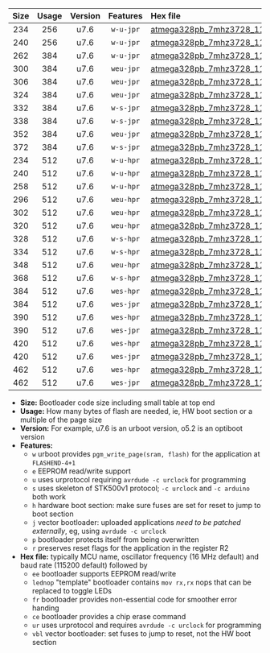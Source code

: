 |Size|Usage|Version|Features|Hex file|
|:-:|:-:|:-:|:-:|:--|
|234|256|u7.6|`w-u-jpr`|[atmega328pb_7mhz3728_115200bps_ur_vbl.hex](https://raw.githubusercontent.com/stefanrueger/urboot/main/bootloaders/atmega328pb/fcpu_7mhz3728/115200_bps/atmega328pb_7mhz3728_115200bps_ur_vbl.hex)|
|240|256|u7.6|`w-u-jpr`|[atmega328pb_7mhz3728_115200bps_lednop_ur_vbl.hex](https://raw.githubusercontent.com/stefanrueger/urboot/main/bootloaders/atmega328pb/fcpu_7mhz3728/115200_bps/atmega328pb_7mhz3728_115200bps_lednop_ur_vbl.hex)|
|262|384|u7.6|`w-u-jpr`|[atmega328pb_7mhz3728_115200bps_lednop_fr_ur_vbl.hex](https://raw.githubusercontent.com/stefanrueger/urboot/main/bootloaders/atmega328pb/fcpu_7mhz3728/115200_bps/atmega328pb_7mhz3728_115200bps_lednop_fr_ur_vbl.hex)|
|300|384|u7.6|`weu-jpr`|[atmega328pb_7mhz3728_115200bps_ee_ur_vbl.hex](https://raw.githubusercontent.com/stefanrueger/urboot/main/bootloaders/atmega328pb/fcpu_7mhz3728/115200_bps/atmega328pb_7mhz3728_115200bps_ee_ur_vbl.hex)|
|306|384|u7.6|`weu-jpr`|[atmega328pb_7mhz3728_115200bps_ee_lednop_ur_vbl.hex](https://raw.githubusercontent.com/stefanrueger/urboot/main/bootloaders/atmega328pb/fcpu_7mhz3728/115200_bps/atmega328pb_7mhz3728_115200bps_ee_lednop_ur_vbl.hex)|
|324|384|u7.6|`weu-jpr`|[atmega328pb_7mhz3728_115200bps_ee_lednop_fr_ur_vbl.hex](https://raw.githubusercontent.com/stefanrueger/urboot/main/bootloaders/atmega328pb/fcpu_7mhz3728/115200_bps/atmega328pb_7mhz3728_115200bps_ee_lednop_fr_ur_vbl.hex)|
|332|384|u7.6|`w-s-jpr`|[atmega328pb_7mhz3728_115200bps_vbl.hex](https://raw.githubusercontent.com/stefanrueger/urboot/main/bootloaders/atmega328pb/fcpu_7mhz3728/115200_bps/atmega328pb_7mhz3728_115200bps_vbl.hex)|
|338|384|u7.6|`w-s-jpr`|[atmega328pb_7mhz3728_115200bps_lednop_vbl.hex](https://raw.githubusercontent.com/stefanrueger/urboot/main/bootloaders/atmega328pb/fcpu_7mhz3728/115200_bps/atmega328pb_7mhz3728_115200bps_lednop_vbl.hex)|
|352|384|u7.6|`weu-jpr`|[atmega328pb_7mhz3728_115200bps_ee_lednop_fr_ce_ur_vbl.hex](https://raw.githubusercontent.com/stefanrueger/urboot/main/bootloaders/atmega328pb/fcpu_7mhz3728/115200_bps/atmega328pb_7mhz3728_115200bps_ee_lednop_fr_ce_ur_vbl.hex)|
|372|384|u7.6|`w-s-jpr`|[atmega328pb_7mhz3728_115200bps_lednop_fr_vbl.hex](https://raw.githubusercontent.com/stefanrueger/urboot/main/bootloaders/atmega328pb/fcpu_7mhz3728/115200_bps/atmega328pb_7mhz3728_115200bps_lednop_fr_vbl.hex)|
|234|512|u7.6|`w-u-hpr`|[atmega328pb_7mhz3728_115200bps_ur.hex](https://raw.githubusercontent.com/stefanrueger/urboot/main/bootloaders/atmega328pb/fcpu_7mhz3728/115200_bps/atmega328pb_7mhz3728_115200bps_ur.hex)|
|240|512|u7.6|`w-u-hpr`|[atmega328pb_7mhz3728_115200bps_lednop_ur.hex](https://raw.githubusercontent.com/stefanrueger/urboot/main/bootloaders/atmega328pb/fcpu_7mhz3728/115200_bps/atmega328pb_7mhz3728_115200bps_lednop_ur.hex)|
|258|512|u7.6|`w-u-hpr`|[atmega328pb_7mhz3728_115200bps_lednop_fr_ur.hex](https://raw.githubusercontent.com/stefanrueger/urboot/main/bootloaders/atmega328pb/fcpu_7mhz3728/115200_bps/atmega328pb_7mhz3728_115200bps_lednop_fr_ur.hex)|
|296|512|u7.6|`weu-hpr`|[atmega328pb_7mhz3728_115200bps_ee_ur.hex](https://raw.githubusercontent.com/stefanrueger/urboot/main/bootloaders/atmega328pb/fcpu_7mhz3728/115200_bps/atmega328pb_7mhz3728_115200bps_ee_ur.hex)|
|302|512|u7.6|`weu-hpr`|[atmega328pb_7mhz3728_115200bps_ee_lednop_ur.hex](https://raw.githubusercontent.com/stefanrueger/urboot/main/bootloaders/atmega328pb/fcpu_7mhz3728/115200_bps/atmega328pb_7mhz3728_115200bps_ee_lednop_ur.hex)|
|320|512|u7.6|`weu-hpr`|[atmega328pb_7mhz3728_115200bps_ee_lednop_fr_ur.hex](https://raw.githubusercontent.com/stefanrueger/urboot/main/bootloaders/atmega328pb/fcpu_7mhz3728/115200_bps/atmega328pb_7mhz3728_115200bps_ee_lednop_fr_ur.hex)|
|328|512|u7.6|`w-s-hpr`|[atmega328pb_7mhz3728_115200bps.hex](https://raw.githubusercontent.com/stefanrueger/urboot/main/bootloaders/atmega328pb/fcpu_7mhz3728/115200_bps/atmega328pb_7mhz3728_115200bps.hex)|
|334|512|u7.6|`w-s-hpr`|[atmega328pb_7mhz3728_115200bps_lednop.hex](https://raw.githubusercontent.com/stefanrueger/urboot/main/bootloaders/atmega328pb/fcpu_7mhz3728/115200_bps/atmega328pb_7mhz3728_115200bps_lednop.hex)|
|348|512|u7.6|`weu-hpr`|[atmega328pb_7mhz3728_115200bps_ee_lednop_fr_ce_ur.hex](https://raw.githubusercontent.com/stefanrueger/urboot/main/bootloaders/atmega328pb/fcpu_7mhz3728/115200_bps/atmega328pb_7mhz3728_115200bps_ee_lednop_fr_ce_ur.hex)|
|368|512|u7.6|`w-s-hpr`|[atmega328pb_7mhz3728_115200bps_lednop_fr.hex](https://raw.githubusercontent.com/stefanrueger/urboot/main/bootloaders/atmega328pb/fcpu_7mhz3728/115200_bps/atmega328pb_7mhz3728_115200bps_lednop_fr.hex)|
|384|512|u7.6|`wes-hpr`|[atmega328pb_7mhz3728_115200bps_ee.hex](https://raw.githubusercontent.com/stefanrueger/urboot/main/bootloaders/atmega328pb/fcpu_7mhz3728/115200_bps/atmega328pb_7mhz3728_115200bps_ee.hex)|
|384|512|u7.6|`wes-jpr`|[atmega328pb_7mhz3728_115200bps_ee_vbl.hex](https://raw.githubusercontent.com/stefanrueger/urboot/main/bootloaders/atmega328pb/fcpu_7mhz3728/115200_bps/atmega328pb_7mhz3728_115200bps_ee_vbl.hex)|
|390|512|u7.6|`wes-hpr`|[atmega328pb_7mhz3728_115200bps_ee_lednop.hex](https://raw.githubusercontent.com/stefanrueger/urboot/main/bootloaders/atmega328pb/fcpu_7mhz3728/115200_bps/atmega328pb_7mhz3728_115200bps_ee_lednop.hex)|
|390|512|u7.6|`wes-jpr`|[atmega328pb_7mhz3728_115200bps_ee_lednop_vbl.hex](https://raw.githubusercontent.com/stefanrueger/urboot/main/bootloaders/atmega328pb/fcpu_7mhz3728/115200_bps/atmega328pb_7mhz3728_115200bps_ee_lednop_vbl.hex)|
|420|512|u7.6|`wes-hpr`|[atmega328pb_7mhz3728_115200bps_ee_lednop_fr.hex](https://raw.githubusercontent.com/stefanrueger/urboot/main/bootloaders/atmega328pb/fcpu_7mhz3728/115200_bps/atmega328pb_7mhz3728_115200bps_ee_lednop_fr.hex)|
|420|512|u7.6|`wes-jpr`|[atmega328pb_7mhz3728_115200bps_ee_lednop_fr_vbl.hex](https://raw.githubusercontent.com/stefanrueger/urboot/main/bootloaders/atmega328pb/fcpu_7mhz3728/115200_bps/atmega328pb_7mhz3728_115200bps_ee_lednop_fr_vbl.hex)|
|462|512|u7.6|`wes-hpr`|[atmega328pb_7mhz3728_115200bps_ee_lednop_fr_ce.hex](https://raw.githubusercontent.com/stefanrueger/urboot/main/bootloaders/atmega328pb/fcpu_7mhz3728/115200_bps/atmega328pb_7mhz3728_115200bps_ee_lednop_fr_ce.hex)|
|462|512|u7.6|`wes-jpr`|[atmega328pb_7mhz3728_115200bps_ee_lednop_fr_ce_vbl.hex](https://raw.githubusercontent.com/stefanrueger/urboot/main/bootloaders/atmega328pb/fcpu_7mhz3728/115200_bps/atmega328pb_7mhz3728_115200bps_ee_lednop_fr_ce_vbl.hex)|

- **Size:** Bootloader code size including small table at top end
- **Usage:** How many bytes of flash are needed, ie, HW boot section or a multiple of the page size
- **Version:** For example, u7.6 is an urboot version, o5.2 is an optiboot version
- **Features:**
  + `w` urboot provides `pgm_write_page(sram, flash)` for the application at `FLASHEND-4+1`
  + `e` EEPROM read/write support
  + `u` uses urprotocol requiring `avrdude -c urclock` for programming
  + `s` uses skeleton of STK500v1 protocol; `-c urclock` and `-c arduino` both work
  + `h` hardware boot section: make sure fuses are set for reset to jump to boot section
  + `j` vector bootloader: uploaded applications *need to be patched externally*, eg, using `avrdude -c urclock`
  + `p` bootloader protects itself from being overwritten
  + `r` preserves reset flags for the application in the register R2
- **Hex file:** typically MCU name, oscillator frequency (16 MHz default) and baud rate (115200 default) followed by
  + `ee` bootloader supports EEPROM read/write
  + `lednop` "template" bootloader contains `mov rx,rx` nops that can be replaced to toggle LEDs
  + `fr` bootloader provides non-essential code for smoother error handing
  + `ce` bootloader provides a chip erase command
  + `ur` uses urprotocol and requires `avrdude -c urclock` for programming
  + `vbl` vector bootloader: set fuses to jump to reset, not the HW boot section
